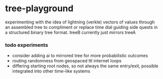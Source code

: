 # tree-playground
experimenting with the idea of lightning (verkle) vectors of values through an assembled tree to compliment or replace time dial guiding side quests in a structured binary tree format. treeB currently just mirrors treeA

### todo experiments
- consider adding ai to mirrored tree for more probabilistic outcomes
- routing randomness from geospaced ttl internet loops
- differing starting root nodes, so not always the same entry/exit, possible integrated into other time-like systems